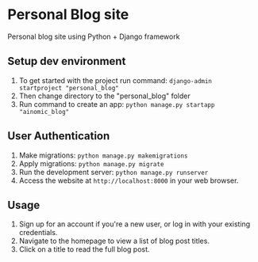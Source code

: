 # Personal Blog site

Personal blog site using Python + Django framework

## Setup dev environment

1. To get started with the project run command: `django-admin startproject "personal_blog"`
1. Then change directory to the "personal_blog" folder
1. Run command to create an app: `python manage.py startapp "ainomic_blog"`

## User Authentication

1. Make migrations: `python manage.py makemigrations`
1. Apply migrations: `python manage.py migrate`
1. Run the development server: `python manage.py runserver`
1. Access the website at `http://localhost:8000` in your web browser.

## Usage

1. Sign up for an account if you're a new user, or log in with your existing credentials.
2. Navigate to the homepage to view a list of blog post titles.
3. Click on a title to read the full blog post.
